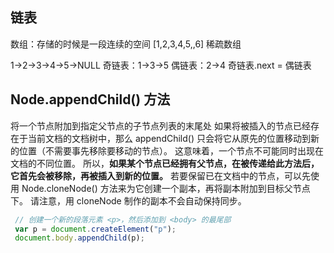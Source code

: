 ## 链表
数组：存储的时候是一段连续的空间
[1,2,3,4,5,,6] 稀疏数组


 1->2->3->4->5->NULL
 奇链表：1->3->5
 偶链表：2->4 
 奇链表.next = 偶链表

## Node.appendChild() 方法
   将一个节点附加到指定父节点的子节点列表的末尾处
   如果将被插入的节点已经存在于当前文档的文档树中，那么 appendChild() 只会将它从原先的位置移动到新的位置（不需要事先移除要移动的节点）。
   这意味着，一个节点不可能同时出现在文档的不同位置。
   所以，**如果某个节点已经拥有父节点，在被传递给此方法后，它首先会被移除，再被插入到新的位置。** 
   若要保留已在文档中的节点，可以先使用 Node.cloneNode() 方法来为它创建一个副本，再将副本附加到目标父节点下。
   请注意，用 cloneNode 制作的副本不会自动保持同步。

   ```js
    // 创建一个新的段落元素 <p>，然后添加到 <body> 的最尾部
    var p = document.createElement("p");
    document.body.appendChild(p);
   ```